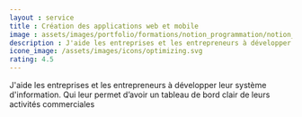 ```yaml
---
layout : service
title : Création des applications web et mobile
image : assets/images/portfolio/formations/notion_programmation/notion_programmation_algorithme_750.jpg
description : J'aide les entreprises et les entrepreneurs à développer leur système d'information. Qui leur permet d’avoir un tableau de bord clair de leurs activités commerciales.
icone_image: /assets/images/icons/optimizing.svg
rating: 4.5
---
```

J'aide les entreprises et les entrepreneurs à développer leur système d'information. Qui leur permet d’avoir un tableau de bord clair de leurs activités commerciales